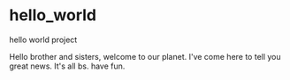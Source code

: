 # hello_world
hello world project


Hello brother and sisters, welcome to our planet.
I've come here to tell you great news.
It's all bs.
have fun.

